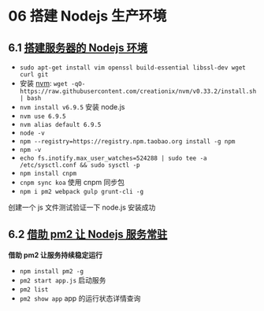 # 06 搭建 Nodejs 生产环境

## 6.1 [搭建服务器的 Nodejs 环境](http://coding.imooc.com/lesson/95.html#mid=3204)

- `sudo apt-get install vim openssl build-essential libssl-dev wget curl git`
- 安装 [nvm](https://github.com/creationix/nvm): `wget -qO- https://raw.githubusercontent.com/creationix/nvm/v0.33.2/install.sh | bash`
- `nvm install v6.9.5` 安装 node.js
- `nvm use 6.9.5`
- `nvm alias default 6.9.5`
- `node -v`
- `npm --registry=https://registry.npm.taobao.org install -g npm`
- `npm -v`
- `echo fs.inotify.max_user_watches=524288 | sudo tee -a /etc/sysctl.conf && sudo sysctl -p`
- `npm install cnpm`
- `cnpm sync koa` 使用 cnpm 同步包
- `npm i pm2 webpack gulp grunt-cli -g`

创建一个 js 文件测试验证一下 node.js 安装成功

## 6.2 [借助 pm2 让 Nodejs 服务常驻](http://coding.imooc.com/lesson/95.html#mid=3152)

**借助 pm2 让服务持续稳定运行**

- `npm install pm2 -g`
- `pm2 start app.js` 启动服务
- `pm2 list`
- `pm2 show app` app 的运行状态详情查询
